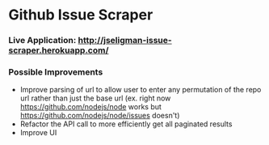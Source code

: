 # Github Issue Scraper
### Live Application: http://jseligman-issue-scraper.herokuapp.com/

### Possible Improvements
  * Improve parsing of url to allow user to enter any permutation of the repo url rather than just the base url (ex. right now https://github.com/nodejs/node works but https://github.com/nodejs/node/issues doesn't)
  * Refactor the API call to more efficiently get all paginated results
  * Improve UI
